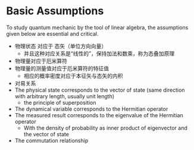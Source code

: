 # Basic Assumptions
To study quantum mechanic by the tool of linear algebra, the assumptions given below are essential and critical.
*  物理状态 对应于 态矢（单位方向向量）
   *  并且这种对应关系是“线性的”，保持加法和数乘，称为态叠加原理
* 物理量对应于厄米算符
* 物理量的测量值对应于厄米算符的特征值
  * 相应的概率密度对应于本征矢与态矢的内积
* 对易关系
* The physical state corresponds to the vector of state (same direction with arbitrary length, usually unit length)
  * the principle of superposition
* The dynamical variable corresponds to the Hermitian operator
* The measured result corresponds to the eigenvalue of the Hermitian operator
  * With the density of probability as inner product of eigenvector and the vector of state
* The commutation relationship